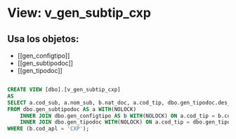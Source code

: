# View: v_gen_subtip_cxp

## Usa los objetos:
- [[gen_configtipo]]
- [[gen_subtipodoc]]
- [[gen_tipodoc]]

```sql

CREATE VIEW [dbo].[v_gen_subtip_cxp]
AS
SELECT a.cod_sub, a.nom_sub, b.nat_doc, a.cod_tip, dbo.gen_tipodoc.des_tip
FROM dbo.gen_subtipodoc AS a WITH(NOLOCK)
	INNER JOIN dbo.gen_configtipo AS b WITH(NOLOCK) ON a.cod_tip = b.cod_tip 
	INNER JOIN dbo.gen_tipodoc WITH(NOLOCK) ON a.cod_tip = dbo.gen_tipodoc.cod_tip AND b.cod_tip = dbo.gen_tipodoc.cod_tip
WHERE (b.cod_apl = 'CXP');

```
